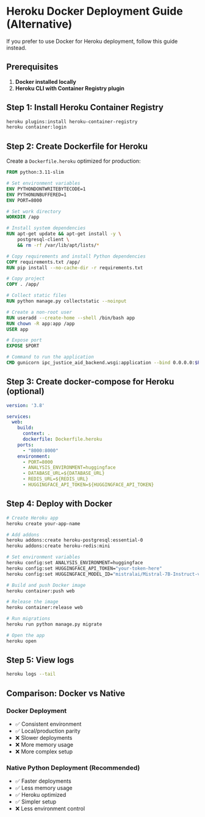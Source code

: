 # Heroku Docker Deployment Guide (Alternative)

If you prefer to use Docker for Heroku deployment, follow this guide instead.

## Prerequisites

1. **Docker installed locally**
2. **Heroku CLI with Container Registry plugin**

## Step 1: Install Heroku Container Registry

```bash
heroku plugins:install heroku-container-registry
heroku container:login
```

## Step 2: Create Dockerfile for Heroku

Create a `Dockerfile.heroku` optimized for production:

```dockerfile
FROM python:3.11-slim

# Set environment variables
ENV PYTHONDONTWRITEBYTECODE=1
ENV PYTHONUNBUFFERED=1
ENV PORT=8000

# Set work directory
WORKDIR /app

# Install system dependencies
RUN apt-get update && apt-get install -y \
    postgresql-client \
    && rm -rf /var/lib/apt/lists/*

# Copy requirements and install Python dependencies
COPY requirements.txt /app/
RUN pip install --no-cache-dir -r requirements.txt

# Copy project
COPY . /app/

# Collect static files
RUN python manage.py collectstatic --noinput

# Create a non-root user
RUN useradd --create-home --shell /bin/bash app
RUN chown -R app:app /app
USER app

# Expose port
EXPOSE $PORT

# Command to run the application
CMD gunicorn ipc_justice_aid_backend.wsgi:application --bind 0.0.0.0:$PORT
```

## Step 3: Create docker-compose for Heroku (optional)

```yaml
version: '3.8'

services:
  web:
    build:
      context: .
      dockerfile: Dockerfile.heroku
    ports:
      - "8000:8000"
    environment:
      - PORT=8000
      - ANALYSIS_ENVIRONMENT=huggingface
      - DATABASE_URL=${DATABASE_URL}
      - REDIS_URL=${REDIS_URL}
      - HUGGINGFACE_API_TOKEN=${HUGGINGFACE_API_TOKEN}
```

## Step 4: Deploy with Docker

```bash
# Create Heroku app
heroku create your-app-name

# Add addons
heroku addons:create heroku-postgresql:essential-0
heroku addons:create heroku-redis:mini

# Set environment variables
heroku config:set ANALYSIS_ENVIRONMENT=huggingface
heroku config:set HUGGINGFACE_API_TOKEN="your-token-here"
heroku config:set HUGGINGFACE_MODEL_ID="mistralai/Mistral-7B-Instruct-v0.1"

# Build and push Docker image
heroku container:push web

# Release the image
heroku container:release web

# Run migrations
heroku run python manage.py migrate

# Open the app
heroku open
```

## Step 5: View logs

```bash
heroku logs --tail
```

## Comparison: Docker vs Native

### Docker Deployment
- ✅ Consistent environment
- ✅ Local/production parity
- ❌ Slower deployments
- ❌ More memory usage
- ❌ More complex setup

### Native Python Deployment (Recommended)
- ✅ Faster deployments
- ✅ Less memory usage
- ✅ Heroku optimized
- ✅ Simpler setup
- ❌ Less environment control
